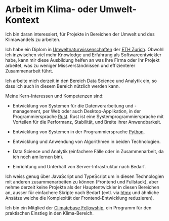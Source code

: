 # Arbeit im Klima- oder Umwelt-Kontext

Ich bin daran interessiert, für Projekte in Bereichen der Umwelt und
des Klimawandels zu arbeiten.

Ich habe ein Diplom in [Umweltnaturwissenschaften](https://usys.ethz.ch/studium/umweltnaturwissenschaften.html)
der [ETH Zurich](https://ethz.ch/de.html). Obwohl ich inzwischen viel mehr 
Knowledge und Erfahrung als Softwareentwickler habe, kann mir diese
Ausbildung helfen an was Ihre Firma oder Ihr Projekt arbeitet, was zu
weniger Missverständnissen und effizienterer Zusammenarbeit führt.

Ich arbeite mich derzeit in den Bereich Data Science und Analytik ein,
so dass ich auch in diesem Bereich nützlich werden kann.

Meine Kern-Interessen und Kompetenzen sind:

* Entwicklung von Systemen für die Datenverarbeitung und -management,
  per Web oder auch Desktop-Applikation, in der Programmiersprache
  [Rust](https://de.wikipedia.org/wiki/Rust_(Programmiersprache)).
  Rust ist eine Systemprogrammiersprache mit Vorteilen für die Performanz,
  Stabilität, und Breite ihrer Anwendbarkeit.

* Entwicklung von Systemen in der Programmiersprache
  [Python](https://de.wikipedia.org/wiki/Python_(Programmiersprache)).

* Entwicklung und Anwendung von Algorithmen in beiden Technologien.

* Data Science und Analytik (einfachere Fälle oder in Zusammenarbeit,
  da ich noch am lernen bin).

* Einrichtung und Unterhalt von Server-Infrastruktur nach Bedarf.

Ich weiss genug über JavaScript und TypeScript um in diesen
Technologien mit anderen zusammenarbeiten zu können (Frontend und
Fullstack), aber nehme derzeit keine Projekte als der Hauptentwickler
in diesen Bereichen an, ausser für einfachere Skripte nach Bedarf
(evtl. via [htmx](https://htmx.org/) und ähnliche Ansätze welche die
Komplexität der Frontend-Entwicklung reduzieren).<!-- hmm cooperation w freelancers I look out for! -->

Ich bin ein Mitglied der [Climatebase Fellowship](https://climatebase.org/fellowship),
ein Programm für den praktischen Einstieg in den Klima-Bereich.
